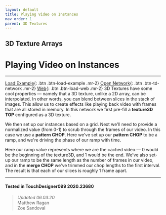 ```yaml
---
layout: default
title: Playing Video on Instances
nav_order: 1
parent: 3D Textures
---
```


## 3D Texture Arrays
# Playing Video on Instances

*****

[Load Example](?actionable=1&action=load_tox&remotePath=https://github.com/mir-lab/touchdesigner-instancing-examples-code/raw/main/tox/008-3d-texture-array/container_playing_video_on_instances.tox){: .btn .btn-load-example .mr-2}
[Open Network](?actionable=1&action=open_floating_network){: .btn .btn-td-network .mr-2}
[Web](?actionable=1&action=open_in_browser){: .btn .btn-load-web .mr-2}
3D Textures have some cool properties — namely that a 3D texture, unlike a 2D array, can be interpolated. In other words, you can blend between slices in the stack of images. This allow us to create effects like playing back video with frames that are all stored in memory. In this network we first pre-fill a **texture3D TOP** configured as a 3D texture.

We then set up our instances based on a grid. Next we'll need to provide a normalized value (from 0-1) to scrub through the frames of our video. In this case we use a **pattern CHOP**. Here we've set up our **pattern CHOP** to be a ramp, and we're driving the phase of our ramp with time. 

Here our ramp value represents where we are the cached video — 0 would be the beginning of the texture3D, and 1 would be the end. We've also set-up our ramp to be the same length as the number of frames in our video, and in the **merge CHOP** we've trimmed our chop lengths to the first interval. The result is that each of our slices is roughly 1 frame apart.

---

#### Tested in TouchDesigner099 2020.23680 
>*Updated 06.03.20*  
Matthew Ragan  
Zoe Sandoval  
